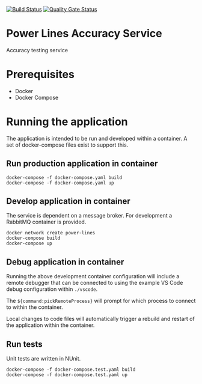 [![Build Status](https://dev.azure.com/johnwatson484/John%20D%20Watson/_apis/build/status/Power%20Lines%20Accuracy%20Service?branchName=master)](https://dev.azure.com/johnwatson484/John%20D%20Watson/_build/latest?definitionId=38&branchName=master)
[![Quality Gate Status](https://sonarcloud.io/api/project_badges/measure?project=johnwatson484_power-lines-accuracy-service&metric=alert_status)](https://sonarcloud.io/dashboard?id=johnwatson484_power-lines-accuracy-service)

# Power Lines Accuracy Service
Accuracy testing service

# Prerequisites
- Docker
- Docker Compose

# Running the application
The application is intended to be run and developed within a container.  A set of docker-compose files exist to support this.

## Run production application in container

```
docker-compose -f docker-compose.yaml build
docker-compose -f docker-compose.yaml up
```

## Develop application in container

The service is dependent on a message broker. For development a RabbitMQ container is provided.

```
docker network create power-lines
docker-compose build
docker-compose up
```

## Debug application in container
Running the above development container configuration will include a remote debugger that can be connected to using the example VS Code debug configuration within `./vscode`.

The `${command:pickRemoteProcess}` will prompt for which process to connect to within the container.  

Local changes to code files will automatically trigger a rebuild and restart of the application within the container.

## Run tests
Unit tests are written in NUnit.

```
docker-compose -f docker-compose.test.yaml build
docker-compose -f docker-compose.test.yaml up
```
